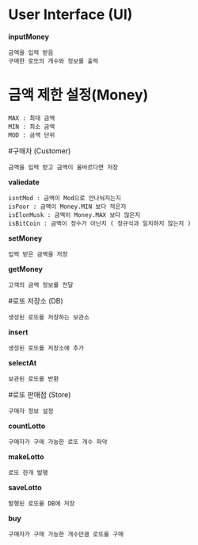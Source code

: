 #  User Interface (UI)

**inputMoney**  

    금액을 입력 받음
    구매한 로또의 개수와 정보를 출력

#  금액 제한 설정(Money)
    MAX : 최대 금액 
    MIN : 최소 금액
    MOD : 금액 단위

#구매자 (Customer)
 
    금액을 입력 받고 금액이 올바르다면 저장

**valiedate**

    isntMod : 금액이 Mod으로 안나눠지는지 
    isPoor : 금액이 Money.MIN 보다 적은지
    isElonMusk : 금액이 Money.MAX 보다 많은지
    isBitCoin : 금액이 정수가 아닌지 ( 정규식과 일치하지 않는지 )

**setMoney**

    입력 받은 금액을 저장

**getMoney**

    고객의 금액 정보를 전달
#로또 저장소 (DB)

    생성된 로또를 저장하는 보관소

**insert**

    생성된 로또를 저장소에 추가

**selectAt**
   
    보관된 로또를 반환

#로또 판매점 (Store)

    구매자 정보 설정

**countLotto**

    구매자가 구매 가능한 로또 개수 파악

**makeLotto**

    로또 한개 발행

**saveLotto**
   
    발행된 로또를 DB에 저장

**buy**
    
    구매자가 구매 가능한 개수만큼 로또를 구매



    

